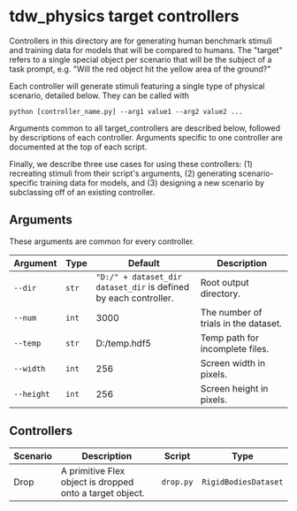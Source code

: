 # tdw_physics target controllers

Controllers in this directory are for generating human benchmark stimuli and training data for models that will be compared to humans. The "target" refers to a single special object per scenario that will be the subject of a task prompt, e.g. "Will the red object hit the yellow area of the ground?"

Each controller will generate stimuli featuring a single type of physical scenario, detailed below. They can be called with 
```
python [controller_name.py] --arg1 value1 --arg2 value2 ...
```

Arguments common to all target_controllers are described below, followed by descriptions of each controller. Arguments specific to one controller are documented at the top of each script. 

Finally, we describe three use cases for using these controllers: (1) recreating stimuli from their script's arguments, (2) generating scenario-specific training data for models, and (3) designing a new scenario by subclassing off of an existing controller.

## Arguments

These arguments are common for every controller.

| Argument   | Type  | Default                                                      | Description                          |
| ---------- | ----- | ------------------------------------------------------------ | ------------------------------------ |
| `--dir`    | `str` | `"D:/" + dataset_dir` <br>`dataset_dir` is defined by each controller. | Root output directory.               |
| `--num`    | `int` | 3000                                                         | The number of trials in the dataset. |
| `--temp`   | `str` | D:/temp.hdf5                                                 | Temp path for incomplete files.      |
| `--width`  | `int` | 256                                                          | Screen width in pixels.              |
| `--height` | `int` | 256                                                          | Screen height in pixels.             |

## Controllers

| Scenario        | Description                                                  | Script                                                       | Type                 |
| --------------- | ------------------------------------------------------------ | ------------------------------------------------------------ | -------------------- |
| Drop  | A primitive Flex object is dropped onto a target object. | `drop.py` | `RigidBodiesDataset` |
